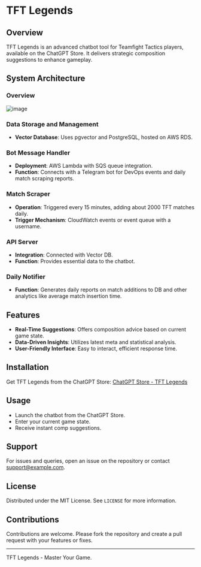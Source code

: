 # TFT Legends

## Overview
TFT Legends is an advanced chatbot tool for Teamfight Tactics players, available on the ChatGPT Store. It delivers strategic composition suggestions to enhance gameplay.

## System Architecture

### Overview

![image](https://github.com/tftlegends/infra/assets/75265893/6c37b5db-cf4a-4f86-94fa-1dcb64b55b0b)

### Data Storage and Management
- **Vector Database**: Uses pgvector and PostgreSQL, hosted on AWS RDS.

### Bot Message Handler
- **Deployment**: AWS Lambda with SQS queue integration.
- **Function**: Connects with a Telegram bot for DevOps events and daily match scraping reports.

### Match Scraper
- **Operation**: Triggered every 15 minutes, adding about 2000 TFT matches daily.
- **Trigger Mechanism**: CloudWatch events or event queue with a username.

### API Server
- **Integration**: Connected with Vector DB.
- **Function**: Provides essential data to the chatbot.

### Daily Notifier
- **Function**: Generates daily reports on match additions to DB and other analytics like average match insertion time.

## Features
- **Real-Time Suggestions**: Offers composition advice based on current game state.
- **Data-Driven Insights**: Utilizes latest meta and statistical analysis.
- **User-Friendly Interface**: Easy to interact, efficient response time.

## Installation
Get TFT Legends from the ChatGPT Store:
[ChatGPT Store - TFT Legends](https://chat.openai.com/g/g-9dABtRYhg-blitzcore)

## Usage
- Launch the chatbot from the ChatGPT Store.
- Enter your current game state.
- Receive instant comp suggestions.

## Support
For issues and queries, open an issue on the repository or contact support@example.com.

## License
Distributed under the MIT License. See `LICENSE` for more information.

## Contributions
Contributions are welcome. Please fork the repository and create a pull request with your features or fixes.

---

TFT Legends - Master Your Game.
